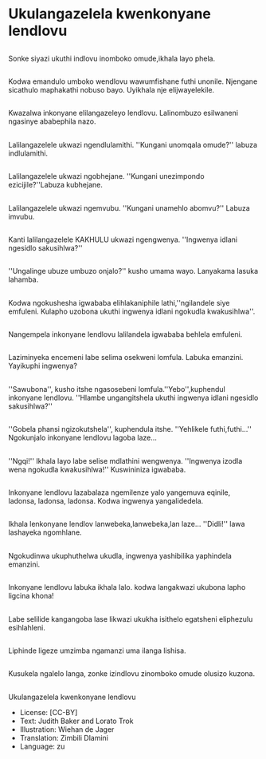 # Ukulangazelela kwenkonyane lendlovu

##
Sonke siyazi ukuthi
indlovu inomboko
omude,ikhala layo
phela.

##
Kodwa emandulo
umboko wendlovu
wawumfishane futhi
unonile. Njengane
sicathulo maphakathi
nobuso bayo. Uyikhala
nje elijwayelekile.

##
Kwazalwa inkonyane
elilangazeleyo lendlovu.
Lalinombuzo esilwaneni
ngasinye ababephila
nazo.

##
Lalilangazelele ukwazi
ngendlulamithi.
''Kungani unomqala
omude?'' labuza
indlulamithi.

##
Lalilangazelele ukwazi
ngobhejane. ''Kungani
unezimpondo
ezicijile?''Labuza
kubhejane.

##
Lalilangazelele ukwazi
ngemvubu. ''Kungani
unamehlo abomvu?''
Labuza imvubu.

##
Kanti lalilangazelele
KAKHULU ukwazi
ngengwenya.
''Ingwenya idlani
ngesidlo sakusihlwa?''

##
''Ungalinge ubuze
umbuzo onjalo?'' kusho
umama wayo.
Lanyakama lasuka
lahamba.

##
Kodwa ngokushesha
igwababa
elihlakaniphile
lathi,''ngilandele siye
emfuleni. Kulapho
uzobona ukuthi
ingwenya idlani
ngokudla kwakusihlwa''.

##
Nangempela inkonyane
lendlovu lalilandela
igwababa behlela
emfuleni.

##
Laziminyeka encemeni
labe selima osekweni
lomfula.
Labuka emanzini.
Yayikuphi ingwenya?

##
''Sawubona'', kusho itshe
ngasosebeni
lomfula.''Yebo'',kuphendul
inkonyane lendlovu.
''Hlambe ungangitshela
ukuthi ingwenya idlani
ngesidlo sakusihlwa?''

##
''Gobela phansi
ngizokutshela'',
kuphendula itshe.
''Yehlikele futhi,futhi...''
Ngokunjalo inkonyane
lendlovu lagoba laze...

##
''Ngqi!'' Ikhala layo labe
selise mdlathini
wengwenya.
''Ingwenya izodla wena
ngokudla kwakusihlwa!''
Kuswininiza igwababa.

##
Inkonyane lendlovu
lazabalaza ngemilenze
yalo yangemuva
eqinile, ladonsa,
ladonsa, ladonsa.
Kodwa ingwenya
yangalidedela.

##
Ikhala lenkonyane lendlov
lanwebeka,lanwebeka,lan
laze...
''Didli!'' lawa lashayeka
ngomhlane.

##
Ngokudinwa
ukuphuthelwa ukudla,
ingwenya yashibilika
yaphindela emanzini.

##
Inkonyane lendlovu
labuka ikhala lalo.
kodwa langakwazi
ukubona lapho ligcina
khona!

##
Labe selilide
kangangoba lase
likwazi ukukha isithelo
egatsheni eliphezulu
esihlahleni.

##
Liphinde ligeze
umzimba ngamanzi
uma ilanga lishisa.

##
Kusukela ngalelo langa,
zonke izindlovu
zinomboko omude
olusizo kuzona.

##
Ukulangazelela kwenkonyane
lendlovu
* License: [CC-BY]
* Text: Judith Baker and Lorato Trok
* Illustration: Wiehan de Jager
* Translation: Zimbili Dlamini
* Language: zu
